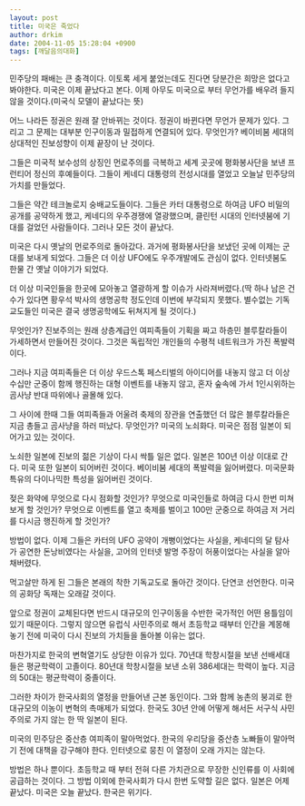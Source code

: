```yaml
---
layout: post
title: 미국은 죽었다
author: drkim
date: 2004-11-05 15:28:04 +0900
tags: [깨달음의대화]
---
```

민주당의 패배는 큰 충격이다. 이토록 세게 붙었는데도 진다면 당분간은 희망은 없다고 봐야한다. 미국은 이제 끝났다고 본다. 이제 아무도 미국으로 부터 무언가를 배우려 들지 않을 것이다.(미국식 모델이 끝났다는 뜻)    
  
어느 나라든 정권은 원래 잘 안바뀌는 것이다. 정권이 바뀐다면 무언가 문제가 있다. 그리고 그 문제는 대부분 인구이동과 밀접하게 연결되어 있다. 무엇인가? 베이비붐 세대의 상대적인 진보성향이 이제 끝장이 난 것이다.    
  
그들은 미국적 보수성의 상징인 먼로주의를 극복하고 세계 곳곳에 평화봉사단을 보낸 프런티어 정신의 후예들이다. 그들이 케네디 대통령의 전성시대를 열었고 오늘날 민주당의 가치를 만들었다.    
  
그들은 약간 테크놀로지 숭배교도들이다. 그들은 카터 대통령으로 하여금 UFO 비밀의 공개를 공약하게 했고, 케네디의 우주경쟁에 열광했으며, 클린턴 시대의 인터넷붐에 기대를 걸었던 사람들이다. 그러나 모든 것이 끝났다.    
  
미국은 다시 옛날의 먼로주의로 돌아갔다. 과거에 평화봉사단을 보냈던 곳에 이제는 군대를 보내게 되었다. 그들은 더 이상 UFO에도 우주개발에도 관심이 없다. 인터넷붐도 한물 간 옛날 이야기가 되었다. 
  
  
더 이상 미국인들을 한곳에 모아놓고 열광하게 할 이슈가 사라져버렸다.(딱 하나 남은 건수가 있다면 황우석 박사의 생명공학 정도인데 이번에 부각되지 못했다. 별수없는 기독교도들인 미국은 결국 생명공학에도 뒤쳐지게 될 것이다.)    
  
무엇인가? 진보주의는 원래 상층계급인 여피족들이 기획을 짜고 하층민 블루칼라들이 가세하면서 만들어진 것이다. 그것은 독립적인 개인들의 수평적 네트워크가 가진 폭발력이다.    
  
그러나 지금 여피족들은 더 이상 우드스톡 페스티벌의 아이디어를 내놓지 않고 더 이상 수십만 군중이 함께 행진하는 대형 이벤트를 내놓지 않고, 혼자 숲속에 가서 1인시위하는 곰사냥 반대 따위에나 골몰해 있다. 
  
  
그 사이에 한때 그들 여피족들과 어울려 축제의 장관을 연출했던 더 많은 블루칼라들은 지금 총들고 곰사냥을 하러 떠났다. 무엇인가? 미국의 노쇠화다. 미국은 점점 일본이 되어가고 있는 것이다.    
  
노쇠한 일본에 진보의 젊은 기상이 다시 싹틀 일은 없다. 일본은 100년 이상 이대로 간다. 미국 또한 일본이 되어버린 것이다. 베이비붐 세대의 폭발력을 잃어버렸다. 미국문화 특유의 다이나믹한 특성을 잃어버린 것이다. 
  
  
젖은 화약에 무엇으로 다시 점화할 것인가? 무엇으로 미국인들로 하여금 다시 한번 미쳐보게 할 것인가? 무엇으로 이벤트를 열고 축제를 벌이고 100만 군중으로 하여금 저 거리를 다시금 행진하게 할 것인가?    
  
방법이 없다. 이제 그들은 카터의 UFO 공약이 개뻥이었다는 사실을, 케네디의 달 탐사가 공연한 돈낭비였다는 사실을, 고어의 인터넷 발명 주장이 허풍이었다는 사실을 알아채버렸다.    
  
먹고살만 하게 된 그들은 본래의 착한 기독교도로 돌아간 것이다. 단연코 선언한다. 미국의 공화당 독재는 오래갈 것이다.    
  
앞으로 정권이 교체된다면 반드시 대규모의 인구이동을 수반한 국가적인 어떤 용틀임이 있기 때문이다. 그렇지 않으면 유럽식 사민주의로 해서 초등학교 때부터 인간을 계몽해놓기 전에 미국이 다시 진보의 가치들을 돌아볼 이유는 없다. 
  
  
마찬가지로 한국의 변혁열기도 상당한 이유가 있다. 70년대 학창시절을 보낸 선배세대들은 평균학력이 고졸이다. 80년대 학창시절을 보낸 소위 386세대는 학력이 높다. 지금의 50대는 평균학력이 중졸이다.    
  
그러한 차이가 한국사회의 열정을 만들어낸 근본 동인이다. 그와 함께 농촌의 붕괴로 한 대규모의 이농이 변혁의 촉매제가 되었다. 한국도 30년 안에 어떻게 해서든 서구식 사민주의로 가지 않는 한 딱 일본이 된다.    
  
미국의 민주당은 중산층 여피족이 말아먹었다. 한국의 우리당을 중산층 노빠들이 말아먹기 전에 대책을 강구해야 한다. 인터넷으로 뭉친 이 열정이 오래 가지는 않는다.    
  
방법은 하나 뿐이다. 초등학교 때 부터 전혀 다른 가치관으로 무장한 신인류를 이 사회에 공급하는 것이다. 그 방법 이외에 한국사회가 다시 한번 도약할 길은 없다. 일본은 어제 끝났다. 미국은 오늘 끝났다. 한국은 위기다.
